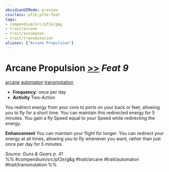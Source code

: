 ```yaml
---
obsidianUIMode: preview
cssclass: pf2e,pf2e-feat
tags:
- compendium/src/pf2e/g&g
- trait/arcane
- trait/automaton
- trait/transmutation
aliases: ["Arcane Propulsion"]
---
```

# Arcane Propulsion  [>>](rules/core-rulebook/chapter-9-playing-the-game.md#Actions "Two-Action") *Feat 9*  
[arcane](rules/traits/arcane.md "Arcane Tradition Trait")  [automaton](rules/traits/automaton-g-g.md "Automaton Ancestry & Heritage Trait")  [transmutation](rules/traits/transmutation.md "Transmutation School Trait")  

- **Frequency**: once per day
- **Activity** Two-Action

You redirect energy from your core to ports on your back or feet, allowing you to fly for a short time. You can maintain this redirected energy for 5 minutes. You gain a fly Speed equal to your Speed while redirecting the energy.

**Enhancement** You can maintain your flight for longer. You can redirect your energy at all times, allowing you to fly whenever you want, rather than just once per day for 5 minutes.

*Source: Guns & Gears p. 41*  
%% #compendium/src/pf2e/g&g #trait/arcane #trait/automaton #trait/transmutation %%